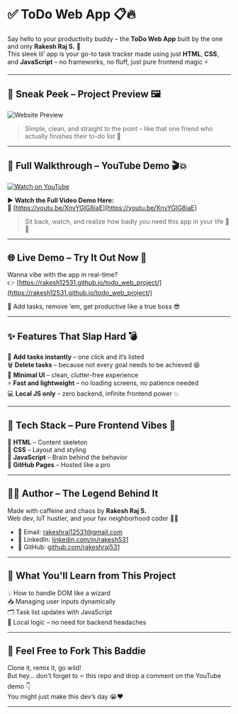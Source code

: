 # ✅ ToDo Web App 📋🔥

Say hello to your productivity buddy – the **ToDo Web App** built by the one and only **Rakesh Raj S.** 💪  
This sleek lil’ app is your go-to task tracker made using just **HTML**, **CSS**, and **JavaScript** – no frameworks, no fluff, just pure frontend magic ⚡

---

## 🌄 Sneak Peek – Project Preview 🖼️

![Website Preview](https://raw.githubusercontent.com/rakeshraj531/todo_web_project/main/preview.png)

> Simple, clean, and straight to the point – like that one friend who actually finishes their to-do list 🤯

---

## 🎥 Full Walkthrough – YouTube Demo 🎬💥

[![Watch on YouTube](https://img.youtube.com/vi/XnvYGlG8iaE/maxresdefault.jpg)](https://youtu.be/XnvYGlG8iaE)

▶️ **Watch the Full Video Demo Here:**  
🔗 [https://youtu.be/XnvYGlG8iaE](https://youtu.be/XnvYGlG8iaE)

> Sit back, watch, and realize how badly *you* need this app in your life 🤡📝

---

## 🌐 Live Demo – Try It Out Now 🚀

Wanna vibe with the app in real-time?  
👉 [https://rakesh12531.github.io/todo_web_project/](https://rakesh12531.github.io/todo_web_project/)  

🧠 Add tasks, remove ‘em, get productive like a true boss 😎

---

## ✨ Features That Slap Hard 💣

📝 **Add tasks instantly** – one click and it’s listed  
🗑️ **Delete tasks** – because not every goal needs to be achieved 😆  
🎨 **Minimal UI** – clean, clutter-free experience  
⚡ **Fast and lightweight** – no loading screens, no patience needed  
💻 **Local JS only** – zero backend, infinite frontend power 💥

---

## 🧰 Tech Stack – Pure Frontend Vibes 💅

🔹 **HTML** – Content skeleton  
🔹 **CSS** – Layout and styling  
🔹 **JavaScript** – Brain behind the behavior  
🔹 **GitHub Pages** – Hosted like a pro  

---

## 👨‍💻 Author – The Legend Behind It

Made with caffeine and chaos by **Rakesh Raj S.**  
Web dev, IoT hustler, and your fav neighborhood coder 🧠💡

- 📧 Email: [rakeshraj12531@gmail.com](mailto:rakeshraj12531@gmail.com)  
- 🔗 LinkedIn: [linkedin.com/in/rakesh531](https://www.linkedin.com/in/rakesh531)  
- 🐙 GitHub: [github.com/rakeshraj531](https://github.com/rakeshraj531)  

---

## 🚀 What You'll Learn from This Project

💡 How to handle DOM like a wizard  
📥 Managing user inputs dynamically  
🗂️ Task list updates with JavaScript  
🧠 Local logic – no need for backend headaches

---

## 🙌 Feel Free to Fork This Baddie

Clone it, remix it, go wild!  
But hey… don't forget to ⭐ this repo and drop a comment on the YouTube demo 👇  
You might just make this dev’s day 😭❤️

---

